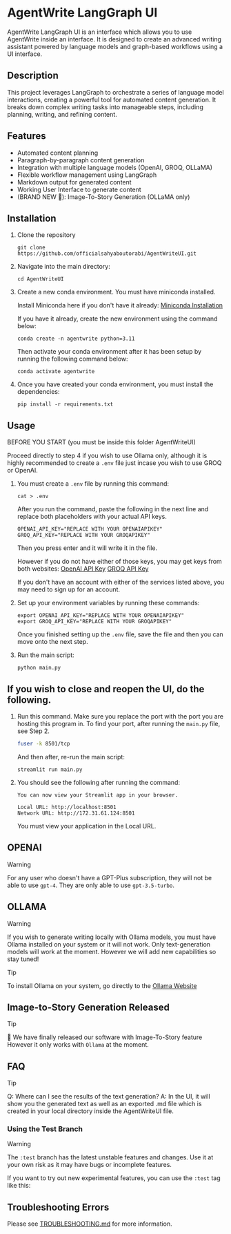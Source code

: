# AgentWrite LangGraph UI

AgentWrite LangGraph UI is an interface which allows you to use AgentWrite inside an interface. It is designed to create an advanced writing assistant powered by language models and graph-based workflows using a UI interface.

## Description

This project leverages LangGraph to orchestrate a series of language model interactions, creating a powerful tool for automated content generation. It breaks down complex writing tasks into manageable steps, including planning, writing, and refining content.

## Features

- Automated content planning
- Paragraph-by-paragraph content generation
- Integration with multiple language models (OpenAI, GROQ, OLLaMA)
- Flexible workflow management using LangGraph
- Markdown output for generated content
- Working User Interface to generate content
- (BRAND NEW 🎉): Image-To-Story Generation (OLLaMA only)

## Installation

1. Clone the repository
   ```
   git clone https://github.com/officialsahyaboutorabi/AgentWriteUI.git
   ```

2. Navigate into the main directory:
   ```
   cd AgentWriteUI
   ```

3. Create a new conda environment. You must have miniconda installed.
   
   Install Miniconda here if you don't have it already: [Miniconda Installation](https://docs.anaconda.com/miniconda/miniconda-install/)

   If you have it already, create the new environment using the command below:

   ```
   conda create -n agentwrite python=3.11
   ```

   Then activate your conda environment after it has been setup by running the following command below:

   ```
   conda activate agentwrite
   ```


5. Once you have created your conda environment, you must install the dependencies:

   ```
   pip install -r requirements.txt
   ```



## Usage

BEFORE YOU START (you must be inside this folder AgentWriteUI)

Proceed directly to step 4 if you wish to use Ollama only, although it is highly recommended to create a `.env` file just incase you wish to use GROQ or OpenAI.

1. You must create a `.env` file by running this command:
   ```
   cat > .env
   ```
   After you run the command, paste the following in the next line and replace both placeholders with your actual API keys.
   ```
   OPENAI_API_KEY="REPLACE WITH YOUR OPENAIAPIKEY"
   GROQ_API_KEY="REPLACE WITH YOUR GROQAPIKEY"
   ```
   Then you press enter and it will write it in the file.

   However if you do not have either of those keys, you may get keys from both websites:
   [OpenAI API Key](https://platform.openai.com/api-keys)
   [GROQ API Key](https://console.groq.com/keys)

   If you don't have an account with either of the services listed above, you may need to sign up for an account.

3. Set up your environment variables by running these commands:
   ```
   export OPENAI_API_KEY="REPLACE WITH YOUR OPENAIAPIKEY"
   export GROQ_API_KEY="REPLACE WITH YOUR GROQAPIKEY"
   ```
   Once you finished setting up the `.env` file, save the file and then you can move onto the next step.

4. Run the main script:
   ```
   python main.py
   ```

## If you wish to close and reopen the UI, do the following.

1. Run this command. Make sure you replace the port with the port you are hosting this program in. To find your port, after running the `main.py` file, see Step 2.
   ```bash
   fuser -k 8501/tcp
   ```

   And then after, re-run the main script:
   ```
   streamlit run main.py
   ```
2. You should see the following after running the command:

   ```
   You can now view your Streamlit app in your browser.
   
   Local URL: http://localhost:8501
   Network URL: http://172.31.61.124:8501
   ```
   You must view your application in the Local URL.

## OPENAI

> [!WARNING]
> For any user who doesn't have a GPT-Plus subscription, they will not be able to use `gpt-4`. They are only able to use `gpt-3.5-turbo`.

## OLLAMA

> [!WARNING]
> If you wish to generate writing locally with Ollama models, you must have Ollama installed on your system or it will not work.
> Only text-generation models will work at the moment. However we will add new capabilities so stay tuned!

> [!TIP]
> To install Ollama on your system, go directly to the [Ollama Website](https://ollama.com/download)


## Image-to-Story Generation Released

> [!TIP]
> 🎉 We have finally released our software with Image-To-Story feature
> However it only works with `Ollama` at the moment.


## FAQ

> [!TIP]
> Q: Where can I see the results of the text generation?
> A: In the UI, it will show you the generated text as well as an exported .md file which is created in your local directory inside the AgentWriteUI file.


### Using the Test Branch

> [!WARNING]
> The `:test` branch has the latest unstable features and changes. Use it at your own risk as it may have bugs or incomplete features.

If you want to try out new experimental features, you can use the `:test` tag like this:


## Troubleshooting Errors

Please see [TROUBLESHOOTING.md](./TROUBLESHOOTING.md) for more information.

